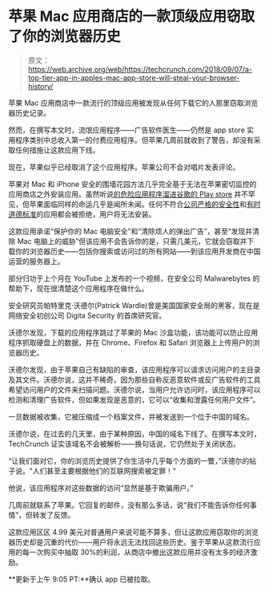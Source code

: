 # 苹果 Mac 应用商店的一款顶级应用窃取了你的浏览器历史 

> 原文：<https://web.archive.org/web/https://techcrunch.com/2018/09/07/a-top-tier-app-in-apples-mac-app-store-will-steal-your-browser-history/>

苹果 Mac 应用商店中一款流行的顶级应用被发现从任何下载它的人那里窃取浏览器历史记录。

然而，在撰写本文时，流氓应用程序——广告软件医生——仍然是 app store 实用程序类别中总收入第一的付费应用程序。但苹果几周前就收到了警告，却没有采取任何措施让这款应用下线。

现在，苹果似乎已经取消了这个应用程序。苹果公司不会对唱片发表评论。

苹果对 Mac 和 iPhone 安全的围墙花园方法几乎完全基于无法在苹果密切监控的应用商店之外安装应用。虽然听说[的危险应用程序溜进谷歌的 Play store](https://web.archive.org/web/20230205172859/https://techcrunch.com/2018/01/30/google-says-it-removed-700k-apps-from-the-play-store-in-2017-up-70-from-2016/) 并不罕见，但苹果面临同样的命运几乎是闻所未闻。任何不符合[公司严格的安全性](https://web.archive.org/web/20230205172859/https://techcrunch.com/2015/10/19/hundreds-of-apps-banned-from-app-store-for-accessing-users-personal-information/)和[有时道德标准](https://web.archive.org/web/20230205172859/https://techcrunch.com/2017/12/20/apple-revises-its-controversial-guidelines-on-template-based-apps/)的应用都会被拒绝，用户将无法安装。

这款应用承诺“保护你的 Mac 电脑安全”和“清除烦人的弹出广告”，甚至“发现并清除 Mac 电脑上的威胁”但该应用不会告诉你的是，只需几美元，它就会窃取并下载你的浏览器历史——包括你搜索或访问过的所有网站——到该应用开发商在中国运营的服务器上。

部分归功于上个月在 YouTube 上发布的一个视频，在安全公司 Malwarebytes 的帮助下，现在很清楚这个应用程序在做什么。

安全研究员帕特里克·沃德尔(Patrick Wardle)曾是美国国家安全局的黑客，现在是网络安全初创公司 Digita Security 的首席研究官。

沃德尔发现，下载的应用程序跳过了苹果的 Mac 沙盒功能，该功能可以防止应用程序抓取硬盘上的数据，并在 Chrome、Firefox 和 Safari 浏览器上上传用户的浏览器历史。

沃德尔发现，由于苹果自己有缺陷的审查，该应用程序可以请求访问用户的主目录及其文件。沃德尔说，这并不稀奇，因为那些自称反恶意软件或反广告软件的工具希望访问用户的文件来扫描问题。沃德尔说，当用户允许访问时，该应用程序可以检测和清理广告软件，但如果发现是恶意的，它可以“收集和泄露任何用户文件”。

一旦数据被收集，它被压缩成一个档案文件，并被发送到一个位于中国的域名。

沃德尔说，在过去的几天里，由于某种原因，中国的域名下线了。在撰写本文时，TechCrunch 证实该域名不会被解析——换句话说，它仍然处于关闭状态。

“让我们面对它，你的浏览历史提供了你生活中几乎每个方面的一瞥，”沃德尔的帖子说。"人们甚至主要根据他们的互联网搜索被定罪！"

他说，该应用程序对这些数据的访问“显然是基于欺骗用户。”

几周前就联系了苹果。它回复的邮件，没有那么多话，说“我们不能告诉你任何事情”，但转发了反馈。

这款应用区区 4.99 美元对普通用户来说可能不算多，但让这款应用窃取你的浏览器历史却是沉重的代价——用户将永远无法找回这些历史。鉴于苹果从这款流行应用的每一次购买中抽取 30%的利润，从商店中撤出这款应用并没有太多的经济激励。

**更新于上午 9:05 PT:**确认 app 已被拉取。